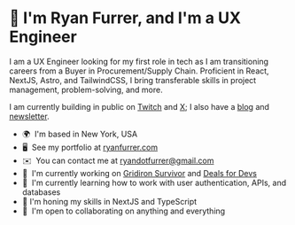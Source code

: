 # 👋 I'm Ryan Furrer, and I'm a UX Engineer

I am a UX Engineer looking for my first role in tech as I am transitioning careers from a Buyer in Procurement/Supply Chain. Proficient in React, NextJS, Astro, and TailwindCSS, I bring transferable skills in project management, problem-solving, and more.

I am currently building in public on [Twitch](https://www.twitch.tv/ryandotfurrer) and [X](https://twitter.com/ryandotfurrer); I also have a [blog](http://ryanfurrer.com/blog) and [newsletter](https://ryanfurrer.beehiiv.com/?_gl=1*8atz45*_ga*MjA3OTk1MTA5Ni4xNzA2MjQxMjI5*_ga_E6Y4WLQ2EC*MTcwODE4MzA2My4xNS4wLjE3MDgxODMwNjMuNjAuMC43ODE4NjQ5ODA.*_gcl_au*NjMwODcwMzUyLjE3MDYyNDEyMjg.).

*   🌍  I'm based in New York, USA
*   🖥️  See my portfolio at [ryanfurrer.com](http://ryanfurrer.com)
*   ✉️  You can contact me at [ryandotfurrer@gmail.com](mailto:ryandotfurrer@gmail.com)
*   🚀  I'm currently working on [Gridiron Survivor](https://ryanfurrer.com/projects/) and [Deals for Devs](https://www.dealsfordevs.com/)
*   🧠  I'm currently learning how to work with user authentication, APIs, and databases
*   🌱  I'm honing my skills in NextJS and TypeScript
*   🤝  I'm open to collaborating on anything and everything
